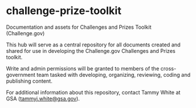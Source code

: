 # challenge-prize-toolkit
Documentation and assets for Challenges and Prizes Toolkit (Challenge.gov)

This hub will serve as a central repository for all documents created and shared for use in developing the Challenge.gov Challenges and Prizes toolkit. 

Write and admin permissions will be granted to members of the cross-government team tasked with developing, organizing, reviewing, coding and publishing content. 

For additional information about this repository, contact Tammy White at GSA (tammyj.white@gsa.gov).
